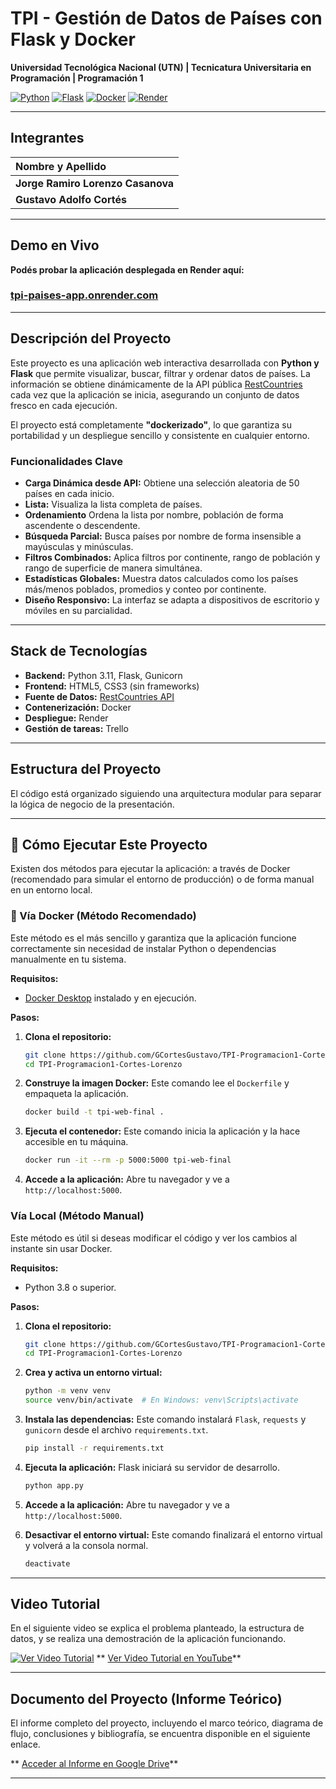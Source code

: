 # TPI - Gestión de Datos de Países con Flask y Docker

**Universidad Tecnológica Nacional (UTN) | Tecnicatura Universitaria en Programación | Programación 1**

[![Python](https://img.shields.io/badge/Python-3.11-3776AB.svg?style=flat&logo=python)](https://www.python.org/)
[![Flask](https://img.shields.io/badge/Flask-2.3-000000.svg?style=flat&logo=flask)](https://flask.palletsprojects.com/)
[![Docker](https://img.shields.io/badge/Docker-24.0-2496ED.svg?style=flat&logo=docker)](https://www.docker.com/)
[![Render](https://img.shields.io/badge/Render-46E3B7.svg?style=flat&logo=render)](https://render.com/)

---

## Integrantes

| Nombre y Apellido                 |
| :-------------------------------- |
| **Jorge Ramiro Lorenzo Casanova** |
| **Gustavo Adolfo Cortés**         |

---

## Demo en Vivo

**Podés probar la aplicación desplegada en Render aquí:**

### [tpi-paises-app.onrender.com](https://tpi-paises-cortes-lorenzo.onrender.com/)

---

## Descripción del Proyecto

Este proyecto es una aplicación web interactiva desarrollada con **Python y Flask** que permite visualizar, buscar, filtrar y ordenar datos de países. La información se obtiene dinámicamente de la API pública [RestCountries](https://restcountries.com/) cada vez que la aplicación se inicia, asegurando un conjunto de datos fresco en cada ejecución.

El proyecto está completamente **"dockerizado"**, lo que garantiza su portabilidad y un despliegue sencillo y consistente en cualquier entorno.

### Funcionalidades Clave

- **Carga Dinámica desde API:** Obtiene una selección aleatoria de 50 países en cada inicio.
- **Lista:** Visualiza la lista completa de países.
- **Ordenamiento** Ordena la lista por nombre, población de forma ascendente o descendente.
- **Búsqueda Parcial:** Busca países por nombre de forma insensible a mayúsculas y minúsculas.
- **Filtros Combinados:** Aplica filtros por continente, rango de población y rango de superficie de manera simultánea.
- **Estadísticas Globales:** Muestra datos calculados como los países más/menos poblados, promedios y conteo por continente.
- **Diseño Responsivo:** La interfaz se adapta a dispositivos de escritorio y móviles en su parcialidad.

---

## Stack de Tecnologías

- **Backend:** Python 3.11, Flask, Gunicorn
- **Frontend:** HTML5, CSS3 (sin frameworks)
- **Fuente de Datos:** [RestCountries API](https://restcountries.com/)
- **Contenerización:** Docker
- **Despliegue:** Render
- **Gestión de tareas:** Trello

---

## Estructura del Proyecto

El código está organizado siguiendo una arquitectura modular para separar la lógica de negocio de la presentación.

---

## 🚀 Cómo Ejecutar Este Proyecto

Existen dos métodos para ejecutar la aplicación: a través de Docker (recomendado para simular el entorno de producción) o de forma manual en un entorno local.

### 🐳 Vía Docker (Método Recomendado)

Este método es el más sencillo y garantiza que la aplicación funcione correctamente sin necesidad de instalar Python o dependencias manualmente en tu sistema.

**Requisitos:**

- [Docker Desktop](https://www.docker.com/products/docker-desktop/) instalado y en ejecución.

**Pasos:**

1.  **Clona el repositorio:**

    ```bash
    git clone https://github.com/GCortesGustavo/TPI-Programacion1-Cortes-Lorenzo.git
    cd TPI-Programacion1-Cortes-Lorenzo
    ```

2.  **Construye la imagen Docker:**
    Este comando lee el `Dockerfile` y empaqueta la aplicación.

    ```bash
    docker build -t tpi-web-final .
    ```

3.  **Ejecuta el contenedor:**
    Este comando inicia la aplicación y la hace accesible en tu máquina.

    ```bash
    docker run -it --rm -p 5000:5000 tpi-web-final
    ```

4.  **Accede a la aplicación:**
    Abre tu navegador y ve a `http://localhost:5000`.

### Vía Local (Método Manual)

Este método es útil si deseas modificar el código y ver los cambios al instante sin usar Docker.

**Requisitos:**

- Python 3.8 o superior.

**Pasos:**

1.  **Clona el repositorio:**

    ```bash
    git clone https://github.com/GCortesGustavo/TPI-Programacion1-Cortes-Lorenzo.git
    cd TPI-Programacion1-Cortes-Lorenzo
    ```

2.  **Crea y activa un entorno virtual:**

    ```bash
    python -m venv venv
    source venv/bin/activate  # En Windows: venv\Scripts\activate
    ```

3.  **Instala las dependencias:**
    Este comando instalará `Flask`, `requests` y `gunicorn` desde el archivo `requirements.txt`.

    ```bash
    pip install -r requirements.txt
    ```

4.  **Ejecuta la aplicación:**
    Flask iniciará su servidor de desarrollo.

    ```bash
    python app.py
    ```

5.  **Accede a la aplicación:**
    Abre tu navegador y ve a `http://localhost:5000`.

6.  **Desactivar el entorno virtual:**
    Este comando finalizará el entorno virtual y volverá a la consola normal.

    ```bash
    deactivate
    ```

---

## Video Tutorial

En el siguiente video se explica el problema planteado, la estructura de datos, y se realiza una demostración de la aplicación funcionando.

[![Ver Video Tutorial](https://img.youtube.com/vi/ID_DEL_VIDEO/0.jpg)](https://www.youtube.com/watch?v=ID_DEL_VIDEO)
** [Ver Video Tutorial en YouTube]([URL-DEL-VIDEO-AQUI])**

---

## Documento del Proyecto (Informe Teórico)

El informe completo del proyecto, incluyendo el marco teórico, diagrama de flujo, conclusiones y bibliografía, se encuentra disponible en el siguiente enlace.

** [Acceder al Informe en Google Drive](https://docs.google.com/document/d/1cThdIUpqeXxhHu30nzRwIxvcHwOLfMBXBacSvGYxEsE/edit?usp=sharing)**

---
